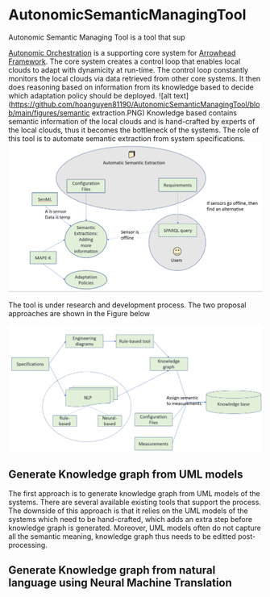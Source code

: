# AutonomicSemanticManagingTool

Autonomic Semantic Managing Tool is a tool that sup

[Autonomic Orchestration](https://github.com/anlam/AutonomicOrchestration/tree/java-spring-version) is a supporting core system for [Arrowhead Framework](https://github.com/eclipse-arrowhead/core-java-spring). The core system creates a control loop that enables local clouds to adapt with dynamicity at run-time. The control loop constantly monitors the local clouds via data retrieved from other core systems. It then does reasoning based on information from its knowledge based to decide which adaptation policy should be deployed. 
![alt text](https://github.com/hoanguyen81190/AutonomicSemanticManagingTool/blob/main/figures/semantic extraction.PNG)
Knowledge based contains semantic information of the local clouds and is hand-crafted by experts of the local clouds, thus it becomes the bottleneck of the systems. The role of this tool is to automate semantic extraction from system specifications.
![alt text](https://github.com/hoanguyen81190/AutonomicSemanticManagingTool/blob/main/figures/overal.PNG)

The tool is under research and development process. The two proposal approaches are shown in the Figure below

![alt text](https://github.com/hoanguyen81190/AutonomicSemanticManagingTool/blob/main/figures/approaches.PNG)

## Generate Knowledge graph from UML models
The first approach is to generate knowledge graph from UML models of the systems. There are several available existing tools that support the process. The downside of this approach is that it relies on the UML models of the systems which need to be hand-crafted, which adds an extra step before knowledge graph is generated. Moreover, UML models often do not capture all the semantic meaning, knowledge graph thus needs to be editted post-processing. 

## Generate Knowledge graph from natural language using Neural Machine Translation
